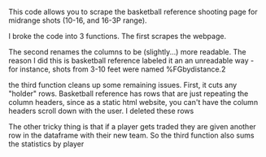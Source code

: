 This code allows you to scrape the basketball reference shooting page for midrange shots (10-16, and 16-3P range). 

I broke the code into 3 functions. The first scrapes the webpage. 

The second renames the columns to be (slightly...) more readable. The reason I did this is basketball reference labeled it an an unreadable way - for instance, shots from 3-10 feet were named %FGbydistance.2

the third function cleans up some remaining issues. First, it cuts any "holder" rows. Basketball reference has rows that are just repeating the column headers, 
since as a static html website, you can't have the column headers scroll down with the user. I deleted these rows

The other tricky thing is that if a player gets traded they are given another row in the dataframe with their new team. So the third function also sums the statistics by player

